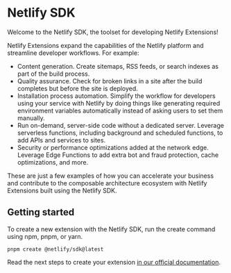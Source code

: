 # Netlify SDK

Welcome to the Netlify SDK, the toolset for developing Netlify Extensions!

Netlify Extensions expand the capabilities of the Netlify platform and streamline developer workflows. For example:

- Content generation. Create sitemaps, RSS feeds, or search indexes as part of the build process.
- Quality assurance. Check for broken links in a site after the build completes but before the site is deployed.
- Installation process automation. Simplify the workflow for developers using your service with Netlify by doing things like generating required environment variables automatically instead of asking users to set them manually.
- Run on-demand, server-side code without a dedicated server. Leverage serverless functions, including background and scheduled functions, to add APIs and services to sites.
- Security or performance optimizations added at the network edge. Leverage Edge Functions to add extra bot and fraud protection, cache optimizations, and more.

These are just a few examples of how you can accelerate your business and contribute to the composable architecture ecosystem with Netlify Extensions built using the Netlify SDK.

## Getting started

To create a new extension with the Netlify SDK, run the create command using npm, pnpm, or yarn.

```
pnpm create @netlify/sdk@latest
```

Read the next steps to create your extension [in our official documentation](https://developers.netlify.com/sdk/get-started/create-a-new-extension).
